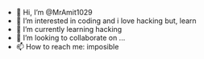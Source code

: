 - 👋 Hi, I’m @MrAmit1029
- 👀 I’m interested in coding and i love hacking but, learn
- 🌱 I’m currently learning hacking
- 💞️ I’m looking to collaborate on ...
- 📫 How to reach me: imposible

<!---
MrAmit1029/MrAmit1029 is a ✨ special ✨ repository because its `README.md` (this file) appears on your GitHub profile.
You can click the Preview link to take a look at your changes.
--->

